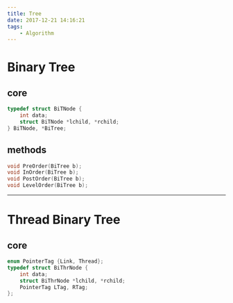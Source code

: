 ```yaml
---
title: Tree
date: 2017-12-21 14:16:21
tags:
    - Algorithm
---
```


# Binary Tree
## core
```c
typedef struct BiTNode {
    int data;
    struct BiTNode *lchild, *rchild;
} BiTNode, *BiTree;
```

## methods

```c
void PreOrder(BiTree b);
void InOrder(BiTree b);
void PostOrder(BiTree b);
void LevelOrder(BiTree b);
```

---

# Thread Binary Tree

## core

```c
enum PointerTag {Link, Thread};
typedef struct BiThrNode {
    int data;
    struct BiThrNode *lchild, *rchild;
    PointerTag LTag, RTag;
};
```
